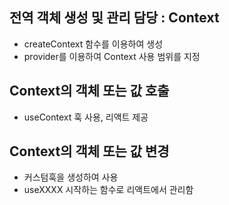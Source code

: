 ## 전역 객체 생성 및 관리 담당 : Context
- createContext 함수를 이용하여 생성
- provider를 이용하여 Context 사용 범위를 지정

## Context의 객체 또는 값 호출 
- useContext 훅 사용, 리액트 제공

## Context의 객체 또는 값 변경
- 커스텀훅을 생성하여 사용
- useXXXX 시작하는 함수로 리액트에서 관리함